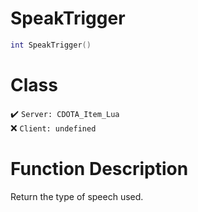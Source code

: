 # SpeakTrigger
```lua
int SpeakTrigger()
```
# Class
✔️ `Server: CDOTA_Item_Lua`  
❌ `Client: undefined`  

# Function Description
Return the type of speech used.
